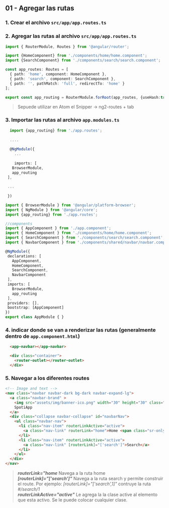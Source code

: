 ## 01 - Agregar las rutas

### 1. Crear el archivo ```src/app/app.routes.ts```
### 2. Agregar las rutas al archivo ```src/app/app.routes.ts```

```typescript
import { RouterModule, Routes } from '@angular/router';

import {HomeComponent} from './components/home/home.component';
import {SearchComponent} from './components/search/search.component';

const app_routes: Routes = [
  { path: 'home', component: HomeComponent },
  { path: 'search', component: SearchComponent },
  { path: '', pathMatch: 'full', redirectTo: 'home' }
];

export const app_routing = RouterModule.forRoot(app_routes, {useHash:true});
```

> Sepuede utilizar en Atom el Snipper -> ng2-routes + tab

 ### 3. Importar las rutas al archivo ```app.modules.ts```
 
 ```typescript
   import {app_routing} from './app.routes';
   
   ....
   
   @NgModule({
     ...
     
     imports: [
    BrowserModule,
    app_routing
  ],
  
  ...
  
  })
 ```
 
 ```typescript
import { BrowserModule } from '@angular/platform-browser';
import { NgModule } from '@angular/core';
import {app_routing} from './app.routes';

//components
import { AppComponent } from './app.component';
import { HomeComponent } from './components/home/home.component';
import { SearchComponent } from './components/search/search.component';
import { NavbarComponent } from './components/shared/navbar/navbar.component';

@NgModule({
  declarations: [
    AppComponent,
    HomeComponent,
    SearchComponent,
    NavbarComponent
  ],
  imports: [
    BrowserModule,
    app_routing
  ],
  providers: [],
  bootstrap: [AppComponent]
})
export class AppModule { }

 ```
 
### 4. indicar donde se van a renderizar las rutas (generalmente dentro de ```app.component.html```)

```html
  <app-navbar></app-navbar>

  <div class="container">
    <router-outlet></router-outlet>
  </div>

```
 
### 5. Navegar a los diferentes routes

```html
<!-- Image and text -->
<nav class="navbar navbar-dark bg-dark navbar-expand-lg">
  <a class="navbar-brand" >
    <img src="assets/img/banner-ico.png" width="30" height="30" class="d-inline-block align-top" alt="SpotiApp">
    SpotiApp
  </a>
  <div class="collapse navbar-collapse" id="navbarNav">
    <ul class="navbar-nav">
      <li class="nav-item" routerLinkActive="active">
        <a class="nav-link" routerLink="home">Home <span class="sr-only">(current)</span></a>
      </li>
      <li class="nav-item" routerLinkActive="active">
        <a class="nav-link" [routerLink]="['search']">Search</a>
      </li>
    </ul>
  </div>
</nav>
```

> **_routerLink="home_** Navega a la ruta home  
> **_[routerLink]="['search']"_** Navega a la ruta search  y permite construir el route.  Por ejemplo: _[routerLink]="['search',1]"_ contruye la ruta _#/search/1_  
> **_routerLinkActive="active"_** Le agrega la la clase active al elemento que esta activo.  Se le puede colocar cualquier clase.